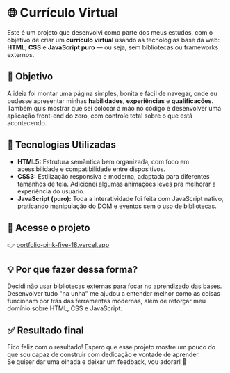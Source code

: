 # 🌐 Currículo Virtual

Este é um projeto que desenvolvi como parte dos meus estudos, com o objetivo de criar um **currículo virtual** usando as tecnologias base da web: **HTML**, **CSS** e **JavaScript puro** — ou seja, sem bibliotecas ou frameworks externos.

## 🎯 Objetivo

A ideia foi montar uma página simples, bonita e fácil de navegar, onde eu pudesse apresentar minhas **habilidades**, **experiências** e **qualificações**. Também quis mostrar que sei colocar a mão no código e desenvolver uma aplicação front-end do zero, com controle total sobre o que está acontecendo.


## 🧰 Tecnologias Utilizadas

- **HTML5:** Estrutura semântica bem organizada, com foco em acessibilidade e compatibilidade entre dispositivos.
- **CSS3:** Estilização responsiva e moderna, adaptada para diferentes tamanhos de tela. Adicionei algumas animações leves pra melhorar a experiência do usuário.
- **JavaScript (puro):** Toda a interatividade foi feita com JavaScript nativo, praticando manipulação do DOM e eventos sem o uso de bibliotecas.

## 🔗 Acesse o projeto

👉 [portfolio-pink-five-18.vercel.app](https://portfolio-pink-five-18.vercel.app/)

## 💡 Por que fazer dessa forma?

Decidi não usar bibliotecas externas para focar no aprendizado das bases. Desenvolver tudo "na unha" me ajudou a entender melhor como as coisas funcionam por trás das ferramentas modernas, além de reforçar meu domínio sobre HTML, CSS e JavaScript.

## ✅ Resultado final

Fico feliz com o resultado! Espero que esse projeto mostre um pouco do que sou capaz de construir com dedicação e vontade de aprender.  
Se quiser dar uma olhada e deixar um feedback, vou adorar! 🙂



